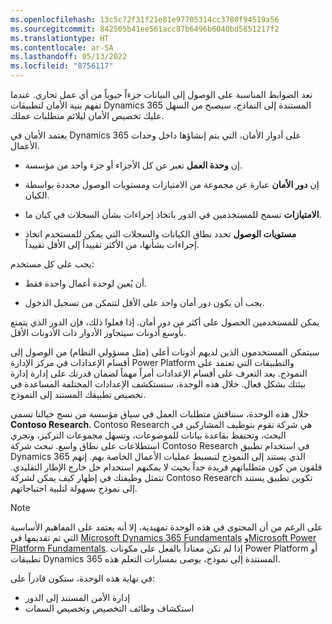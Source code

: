```yaml
---
ms.openlocfilehash: 13c5c72f31f21e81e97705314cc3780f94519a56
ms.sourcegitcommit: 842505b41ee561acc87b6496b6040bd5851217f2
ms.translationtype: HT
ms.contentlocale: ar-SA
ms.lasthandoff: 05/13/2022
ms.locfileid: "8756117"
---
```

تعد الضوابط المناسبة على الوصول إلى البيانات جزءاً حيوياً من أي عمل تجاري. عندما تفهم بنية الأمان لتطبيقات Dynamics 365 المستندة إلى النماذج، سيصبح من السهل عليك تخصيص الأمان ليلائم متطلبات عملك.

يعتمد الأمان في Dynamics 365 على أدوار الأمان، التي يتم إنشاؤها داخل وحدات الأعمال.

-   إن **وحدة العمل** تعبر عن كل الأجزاء أو جزء واحد من مؤسسة.

-   إن **دور الأمان** عبارة عن مجموعة من الامتيازات ومستويات الوصول محددة بواسطة الكيان.

-   **الامتيازات** تسمح للمستخدمين في الدور باتخاذ إجراءات بشأن السجلات في كيان ما.

-   **مستويات الوصول** تحدد نطاق الكيانات والسجلات التي يمكن للمستخدم اتخاذ إجراءات بشأنها، من الأكثر تقييداً إلى الأقل تقييداً.

يجب على كل مستخدم:

-   أن يُعين لوحدة أعمال واحدة فقط.

-   يجب أن يكون دور أمان واحد على الأقل لتتمكن من تسجيل الدخول.

يمكن للمستخدمين الحصول على أكثر من دور أمان. إذا فعلوا ذلك، فإن الدور الذي يتمتع بأوسع أذونات سيتجاوز الأدوار ذات الأذونات الأقل.

سيتمكن المستخدمون الذين لديهم أذونات أعلى (مثل مسؤولي النظام) من الوصول إلى أقسام الإعدادات في مركز الإدارة Power Platform والتطبيقات التي تعتمد على النموذج. يعد التعرف على أقسام الإعدادات أمراً مهماً لضمان قدرتك على إدارة إدارة بيئتك بشكل فعال.
خلال هذه الوحدة، سنستكشف الإعدادات المختلفة المساعدة في تخصيص تطبيقك المستند إلى النموذج.

خلال هذه الوحدة، سنناقش متطلبات العمل في سياق مؤسسة من نسج خيالنا تسمى **Contoso Research**. Contoso Research هي شركة تقوم بتوظيف المشاركين في البحث، وتحتفظ بقاعدة بيانات للموضوعات، وتسهل مجموعات التركيز، وتجري استطلاعات على نطاق واسع. تبحث شركة Contoso Research في استخدام تطبيق Dynamics 365 الذي يستند إلى النموذج لتبسيط عمليات الأعمال الخاصة بهم. إنهم قلقون من كون متطلباتهم فريدة جداً بحيث لا يمكنهم استخدام حل خارج الإطار التقليدي. تتمثل وظيفتك في إظهار كيف يمكن لشركة Contoso Research تكوين تطبيق يستند إلى نموذج بسهولة لتلبية احتياجاتهم.

> [!NOTE]
> على الرغم من أن المحتوى في هذه الوحدة تمهيدية، إلا أنه يعتمد على المفاهيم الأساسية التي تم تقديمها في [Microsoft Dynamics ‏365 Fundamentals](/learn/paths/dynamics-365-fundamentals/) و[Microsoft Power Platform ‏Fundamentals](/learn/paths/power-plat-fundamentals/). إذا لم تكن معتاداً بالفعل على مكونات Power Platform أو تطبيقات Dynamics 365 المستندة إلى نموذج، يوصى بمسارات التعلم هذه.

في نهاية هذه الوحدة، ستكون قادراً على:
- إدارة الأمن المستند إلى الدور
- استكشاف وظائف التخصيص وتخصيص السمات
